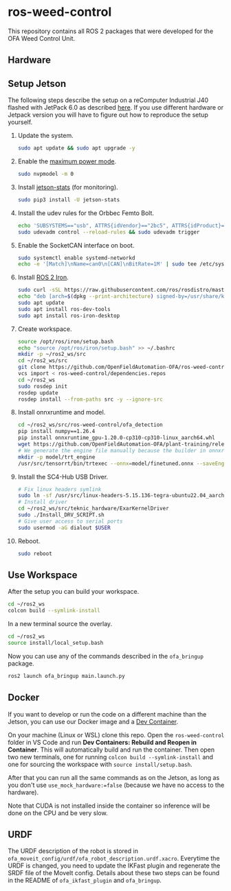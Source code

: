 # ros-weed-control
This repository contains all ROS 2 packages that were developed for the OFA Weed Control Unit.

<!-- TODO: detailed explanation, some images -->

## Hardware
<!-- TODO: describe hardware and wiring -->

## Setup Jetson
The following steps describe the setup on a reComputer Industrial J40 flashed with JetPack 6.0 as described [here](https://wiki.seeedstudio.com/reComputer_Industrial_Getting_Started/#flash-to-jetson). If you use different hardware or Jetpack version you will have to figure out how to reproduce the setup yourself.

1. Update the system.
    ```bash
    sudo apt update && sudo apt upgrade -y
    ```
2. Enable the [maximum power mode](https://wiki.seeedstudio.com/reComputer_Industrial_J40_J30_Hardware_Interfaces_Usage/#max-performance-on-recomputer-industrial).
    ```bash
    sudo nvpmodel -m 0
    ```
3. Install [jetson-stats](https://rnext.it/jetson_stats/) (for monitoring).
    ```bash
    sudo pip3 install -U jetson-stats
    ```
4. Install the udev rules for the Orbbec Femto Bolt.
    ```bash
    echo 'SUBSYSTEMS=="usb", ATTRS{idVendor}=="2bc5", ATTRS{idProduct}=="066b", MODE:="0666",  OWNER:="root", GROUP:="video", SYMLINK+="Femto Bolt"' | sudo tee /etc/udev/rules.d/99-obsensor-libusb.rules
    sudo udevadm control --reload-rules && sudo udevadm trigger
    ```
5. Enable the SocketCAN interface on boot.
    ```bash
    sudo systemctl enable systemd-networkd
    echo -e '[Match]\nName=can0\n[CAN]\nBitRate=1M' | sudo tee /etc/systemd/network/80-can.network
    ```
6. Install [ROS 2 Iron](https://docs.ros.org/en/iron/Installation/Ubuntu-Install-Debians.html).
    ```bash
    sudo curl -sSL https://raw.githubusercontent.com/ros/rosdistro/master/ros.key -o /usr/share/keyrings/ros-archive-keyring.gpg
    echo "deb [arch=$(dpkg --print-architecture) signed-by=/usr/share/keyrings/ros-archive-keyring.gpg] http://packages.ros.org/ros2/ubuntu $(. /etc/os-release && echo $UBUNTU_CODENAME) main" | sudo tee /etc/apt/sources.list.d/ros2.list > /dev/null
    sudo apt update
    sudo apt install ros-dev-tools
    sudo apt install ros-iron-desktop
    ```
7. Create workspace.
    ```bash
    source /opt/ros/iron/setup.bash
    echo "source /opt/ros/iron/setup.bash" >> ~/.bashrc
    mkdir -p ~/ros2_ws/src
    cd ~/ros2_ws/src
    git clone https://github.com/OpenFieldAutomation-OFA/ros-weed-control-ros.git
    vcs import < ros-weed-control/dependencies.repos
    cd ~/ros2_ws
    sudo rosdep init
    rosdep update
    rosdep install --from-paths src -y --ignore-src
    ```
8. Install onnxruntime and model.
    ```bash
    cd ~/ros2_ws/src/ros-weed-control/ofa_detection
    pip install numpy==1.26.4
    pip install onnxruntime_gpu-1.20.0-cp310-cp310-linux_aarch64.whl
    wget https://github.com/OpenFieldAutomation-OFA/plant-training/releases/download/v0.0.0/finetuned.onnx -P model/
    # We generate the engine file manually because the builder in onnxruntime does not work for some reason
    mkdir -p model/trt_engine
    /usr/src/tensorrt/bin/trtexec --onnx=model/finetuned.onnx --saveEngine=model/trt_engine/TensorrtExecutionProvider_TRTKernel_graph_main_graph_12799879847838785250_0_0_sm87.engine
    ```
9. Install the SC4-Hub USB Driver.
    ```bash
    # Fix linux headers symlink
    sudo ln -sf /usr/src/linux-headers-5.15.136-tegra-ubuntu22.04_aarch64/3rdparty/canonical/linux-jammy/kernel-source /lib/modules/5.15.136-tegra/build
    # Install driver
    cd ~/ros2_ws/src/teknic_hardware/ExarKernelDriver
    sudo ./Install_DRV_SCRIPT.sh
    # Give user access to serial ports
    sudo usermod -aG dialout $USER
    ```
10. Reboot.
    ```bash
    sudo reboot
    ```

## Use Workspace
After the setup you can build your workspace.
```bash
cd ~/ros2_ws
colcon build --symlink-install
```
In a new terminal source the overlay.
```bash
cd ~/ros2_ws
source install/local_setup.bash
```
Now you can use any of the commands described in the `ofa_bringup` package.
```bash
ros2 launch ofa_bringup main.launch.py
```

## Docker
If you want to develop or run the code on a different machine than the Jetson, you can use our Docker image and a [Dev Container](https://code.visualstudio.com/docs/devcontainers/containers).

On your machine (Linux or WSL) clone this repo. Open the `ros-weed-control` folder in VS Code and run **Dev Containers: Rebuild and Reopen in Container**. This will automatically build and run the container. Then open two new terminals, one for running `colcon build --symlink-install` and one for sourcing the workspace with `source install/setup.bash`.

After that you can run all the same commands as on the Jetson, as long as you don't use `use_mock_hardware:=false` (because we have no access to the hardware).

Note that CUDA is not installed inside the container so inference will be done on the CPU and be very slow.

<!-- ## TensorRT
To generate a TensorRT engine file with a ONNX model you can run the following command on the Jetson.
```bash
/usr/src/tensorrt/bin/trtexec --onnx=finetuned.onnx --saveEngine=trt_engine/TensorrtExecutionProvider_TRTKernel_graph_main_graph_4954463442282913326_0_0_fp16_sm87.engine
```
The `engine.trt` file has to be saved in the `ofa_weed_detection/model` folder.

In the [weed-detection]() repository you can find the all the information about how we trained our network and links to the ONNX and PyTorch model. -->

## URDF
The URDF description of the robot is stored in `ofa_moveit_config/urdf/ofa_robot_description.urdf.xacro`. Everytime the URDF is changed, you need to update the IKFast plugin and regenerate the SRDF file of the MoveIt config. Details about these two steps can be found in the README of `ofa_ikfast_plugin` and `ofa_bringup`.